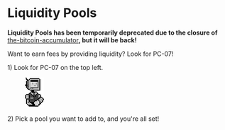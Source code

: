 # Liquidity Pools

**Liquidity Pools has been temporarily deprecated due to the closure of** [the-bitcoin-accumulator](../the-bitcoin-accumulator/ "mention")**, but it will be back!**

Want to earn fees by providing liquidity? Look for PC-07!

1\) Look for PC-07 on the top left.

<div align="left">

<figure><img src="../.gitbook/assets/Provider_Idle_FullAnimation.gif" alt=""><figcaption></figcaption></figure>

</div>

2\) Pick a pool you want to add to, and you're all set!
